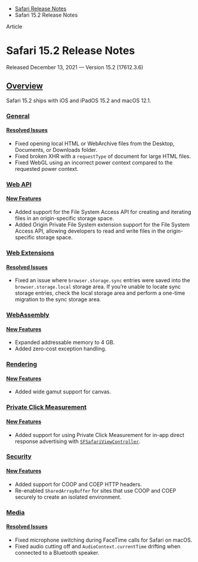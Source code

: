 - [Safari Release Notes](https://developer.apple.com/documentation/safari-release-notes)
- Safari 15.2 Release Notes

Article

# Safari 15.2 Release Notes

Released December 13, 2021 — Version 15.2 (17612.3.6)

## [Overview](https://developer.apple.com/documentation/safari-release-notes/safari-15_2-release-notes#Overview)

Safari 15.2 ships with iOS and iPadOS 15.2 and macOS 12.1.

### [General](https://developer.apple.com/documentation/safari-release-notes/safari-15_2-release-notes#General)

#### [Resolved Issues](https://developer.apple.com/documentation/safari-release-notes/safari-15_2-release-notes#Resolved-Issues)

- Fixed opening local HTML or WebArchive files from the Desktop, Documents, or Downloads folder.
- Fixed broken XHR with a `requestType` of document for large HTML files.
- Fixed WebGL using an incorrect power context compared to the requested power context.

### [Web API](https://developer.apple.com/documentation/safari-release-notes/safari-15_2-release-notes#Web-API)

#### [New Features](https://developer.apple.com/documentation/safari-release-notes/safari-15_2-release-notes#New-Features)

- Added support for the File System Access API for creating and iterating files in an origin-specific storage space.
- Added Origin Private File System extension support for the File System Access API, allowing developers to read and write files in the origin-specific storage space.

### [Web Extensions](https://developer.apple.com/documentation/safari-release-notes/safari-15_2-release-notes#Web-Extensions)

#### [Resolved Issues](https://developer.apple.com/documentation/safari-release-notes/safari-15_2-release-notes#Resolved-Issues)

- Fixed an issue where `browser.storage.sync` entries were saved into the `browser.storage.local` storage area. If you’re unable to locate sync storage entries, check the local storage area and perform a one-time migration to the sync storage area.

### [WebAssembly](https://developer.apple.com/documentation/safari-release-notes/safari-15_2-release-notes#WebAssembly)

#### [New Features](https://developer.apple.com/documentation/safari-release-notes/safari-15_2-release-notes#New-Features)

- Expanded addressable memory to 4 GB.
- Added zero-cost exception handling.

### [Rendering](https://developer.apple.com/documentation/safari-release-notes/safari-15_2-release-notes#Rendering)

#### [New Features](https://developer.apple.com/documentation/safari-release-notes/safari-15_2-release-notes#New-Features)

- Added wide gamut support for canvas.

### [Private Click Measurement](https://developer.apple.com/documentation/safari-release-notes/safari-15_2-release-notes#Private-Click-Measurement)

#### [New Features](https://developer.apple.com/documentation/safari-release-notes/safari-15_2-release-notes#New-Features)

- Added support for using Private Click Measurement for in-app direct response advertising with [`SFSafariViewController`](https://developer.apple.com/documentation/SafariServices/SFSafariViewController).

### [Security](https://developer.apple.com/documentation/safari-release-notes/safari-15_2-release-notes#Security)

#### [New Features](https://developer.apple.com/documentation/safari-release-notes/safari-15_2-release-notes#New-Features)

- Added support for COOP and COEP HTTP headers.
- Re-enabled `SharedArrayBuffer` for sites that use COOP and COEP securely to create an isolated environment.

### [Media](https://developer.apple.com/documentation/safari-release-notes/safari-15_2-release-notes#Media)

#### [Resolved Issues](https://developer.apple.com/documentation/safari-release-notes/safari-15_2-release-notes#Resolved-Issues)

- Fixed microphone switching during FaceTime calls for Safari on macOS.
- Fixed audio cutting off and `AudioContext.currentTime` drifting when connected to a Bluetooth speaker.
